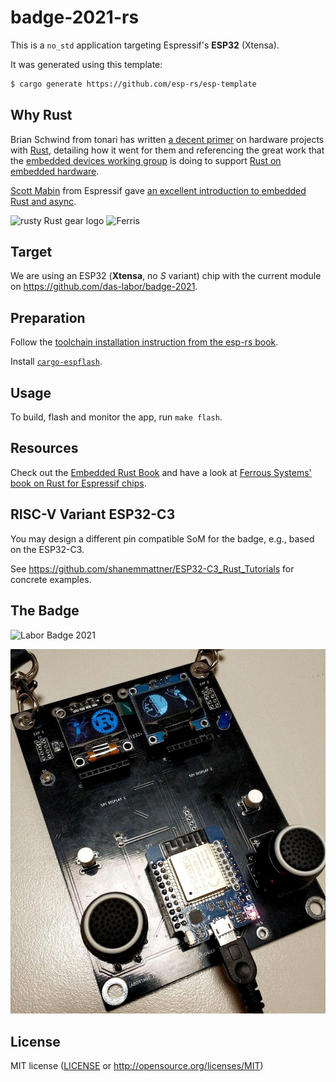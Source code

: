 # badge-2021-rs

This is a `no_std` application targeting Espressif's **ESP32** (Xtensa).

It was generated using this template:

```bash
$ cargo generate https://github.com/esp-rs/esp-template
```

[cargo-generate]: https://github.com/cargo-generate/cargo-generate

## Why Rust

Brian Schwind from tonari has written [a decent primer](
https://blog.tonari.no/rust-simple-hardware-project) on hardware
projects with [Rust](https://www.rust-lang.org/), detailing how it
went for them and referencing the great work that the [embedded devices
working group](https://www.rust-lang.org/governance/wgs/embedded)
is doing to support [Rust on embedded hardware](
https://www.rust-lang.org/what/embedded).

[Scott Mabin](https://mabez.dev/) from Espressif gave [an excellent
introduction to embedded Rust and async](https://youtu.be/gdmUhzJfgzk).


![rusty Rust gear logo](https://rust-embedded.org/rust-logo-256x256.png)
![Ferris](https://rustacean.net/assets/rustacean-flat-happy.png)

## Target

We are using an ESP32 (**Xtensa**, no _S_ variant) chip with the current module on
<https://github.com/das-labor/badge-2021>.

## Preparation

Follow the [toolchain installation instruction from the esp-rs book](
https://esp-rs.github.io/book/installation/installation.html#xtensa).

Install [`cargo-espflash`](https://esp-rs.github.io/book/tooling/espflash.html).

## Usage

To build, flash and monitor the app, run `make flash`.

## Resources

Check out the [Embedded Rust Book](https://docs.rust-embedded.org/book/)
and have a look at [Ferrous Systems' book on Rust for Espressif
chips](https://espressif-trainings.ferrous-systems.com/).

## RISC-V Variant ESP32-C3

You may design a different pin compatible SoM for the badge,
e.g., based on the ESP32-C3.

See <https://github.com/shanemmattner/ESP32-C3_Rust_Tutorials>
for concrete examples.

## The Badge

![Labor Badge 2021](https://github.com/das-labor/badge-2021-rs/assets/4245199/dd2a4f67-7a1e-48b2-85df-8bb345f73f52)

![Labor Badge 2021 with pixel art](img/badge-oled-pixelart.jpg)

## License

MIT license ([LICENSE](LICENSE) or http://opensource.org/licenses/MIT)
